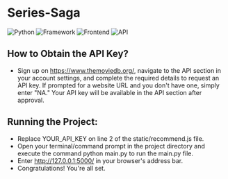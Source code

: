 # Series-Saga

![Python](https://img.shields.io/badge/Python-green
)
![Framework](https://img.shields.io/badge/Framework-Flask-yellow)
![Frontend](https://img.shields.io/badge/Frontend-HTML/CSS/JS-blue)
![API](https://img.shields.io/badge/API-TMDB-fcba03)

## How to Obtain the API Key?

- Sign up on https://www.themoviedb.org/, navigate to the API section in your account settings, and complete the required details to request an   API key. If prompted for a website URL and you don't have one, simply enter "NA." Your API key will be available in the API section after approval.

## Running the Project:
- Replace YOUR_API_KEY on line 2 of the static/recommend.js file.
- Open your terminal/command prompt in the project directory and execute the command python main.py to run the main.py file.
- Enter http://127.0.0.1:5000/ in your browser's address bar.
- Congratulations! You're all set.

